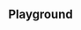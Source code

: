 <script setup>
import SwaggerUI from "@/swagger/view/SwaggerUI.vue";

import nationalTargetAllRecordsWithQueryJson from "@/swagger/json/nationalTarget/solr/all-record-with-query.json";
import nationalTargetAllRecordsJson from "@/swagger/json/nationalTarget/solr/all-record.json";
import nationalTargetAllRecordsWithCountryJson from "@/swagger/json/nationalTarget/solr/all-record-with-country.json";
import nationalTargetAllRecordsWithRegionJson from "@/swagger/json/nationalTarget/solr/all-record-with-region.json";
import nationalTargetAllRecordsWithSubFiltersJson from "@/swagger/json/nationalTarget/solr/all-record-with-subfilters.json";

import baseJson from "@/swagger/json/records/solr/base.json";

import { mergeSwaggerWithBase, deepClone } from "@/utils"

const swaggerSpecs = [
  { json: mergeSwaggerWithBase(deepClone(baseJson), nationalTargetAllRecordsJson, ['paths']) ,protected: false },
  { json: mergeSwaggerWithBase(deepClone(baseJson), nationalTargetAllRecordsWithCountryJson, ['paths']) ,protected: false },
  { json: mergeSwaggerWithBase(deepClone(baseJson), nationalTargetAllRecordsWithQueryJson, ['paths']) ,protected: false },
  { json: mergeSwaggerWithBase(deepClone(baseJson), nationalTargetAllRecordsWithRegionJson, ['paths']), protected: false },
  { json: mergeSwaggerWithBase(deepClone(baseJson), nationalTargetAllRecordsWithSubFiltersJson, ["paths"]), protected: false },
];


</script>

<!--@include: @/../components/records/solr.md-->

## Playground

<SwaggerUI :swaggerSpecs="swaggerSpecs"/>
